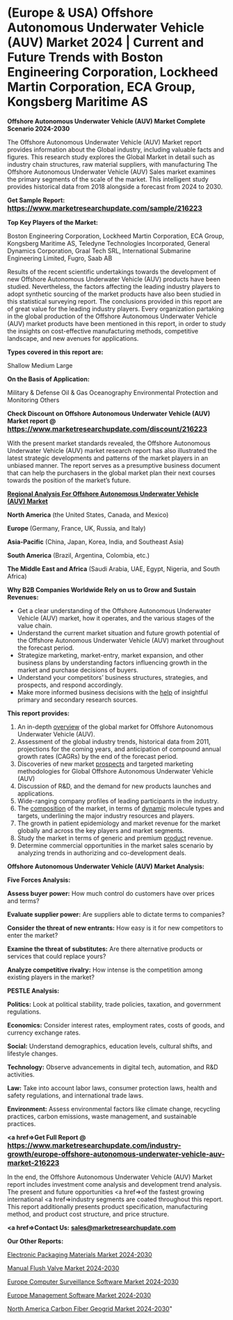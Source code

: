# (Europe & USA) Offshore Autonomous Underwater Vehicle (AUV) Market 2024 | Current and Future Trends with Boston Engineering Corporation, Lockheed Martin Corporation, ECA Group, Kongsberg Maritime AS

<strong>Offshore Autonomous Underwater Vehicle (AUV) Market Complete Scenario 2024-2030</strong>

The Offshore Autonomous Underwater Vehicle (AUV) Market report provides information about the Global industry, including valuable facts and figures. This research study explores the Global Market in detail such as industry chain structures, raw material suppliers, with manufacturing The Offshore Autonomous Underwater Vehicle (AUV) Sales market examines the primary segments of the scale of the market. This intelligent study provides historical data from 2018 alongside a forecast from 2024 to 2030.

<strong>Get Sample Report: <a href=https://www.marketresearchupdate.com/sample/216223><font size=3 color=#0000ff>https://www.marketresearchupdate.com/sample/216223</font></a></strong>

<strong>Top Key Players of the Market:</strong>

Boston Engineering Corporation, Lockheed Martin Corporation, ECA Group, Kongsberg Maritime AS, Teledyne Technologies Incorporated, General Dynamics Corporation, Graal Tech SRL, International Submarine Engineering Limited, Fugro, Saab AB

Results of the recent scientific undertakings towards the development of new Offshore Autonomous Underwater Vehicle (AUV) products have been studied. Nevertheless, the factors affecting the leading industry players to adopt synthetic sourcing of the market products have also been studied in this statistical surveying report. The conclusions provided in this report are of great value for the leading industry players. Every organization partaking in the global production of the Offshore Autonomous Underwater Vehicle (AUV) market products have been mentioned in this report, in order to study the insights on cost-effective manufacturing methods, competitive landscape, and new avenues for applications.

<strong>Types covered in this report are: </strong>

Shallow
Medium
Large

<strong>On the Basis of Application:</strong>

Military & Defense
Oil & Gas
Oceanography
Environmental Protection and Monitoring
Others

<strong>Check Discount on Offshore Autonomous Underwater Vehicle (AUV) Market report @ <a href=https://www.marketresearchupdate.com/discount/216223><font size=3 color=#0000ff>https://www.marketresearchupdate.com/discount/216223</font></a></strong>

With the present market standards revealed, the Offshore Autonomous Underwater Vehicle (AUV) market research report has also illustrated the latest strategic developments and patterns of the market players in an unbiased manner. The report serves as a presumptive business document that can help the purchasers in the global market plan their next courses towards the position of the market’s future.

<strong><u><b>Regional Analysis For Offshore Autonomous Underwater Vehicle (AUV) Market</b></u></strong>

<strong><b>North America</b></strong> (the United States, Canada, and Mexico)

<strong><b>Europe </b></strong>(Germany, France, UK, Russia, and Italy)

<strong><b>Asia-Pacific</b></strong> (China, Japan, Korea, India, and Southeast Asia)

<strong><b>South America</b></strong> (Brazil, Argentina, Colombia, etc.)

<strong><b>The Middle East and Africa</b></strong> (Saudi Arabia, UAE, Egypt, Nigeria, and South Africa)

<strong>Why B2B Companies Worldwide Rely on us to Grow and Sustain Revenues:</strong>
<ul>
  <li>Get a clear understanding of the Offshore Autonomous Underwater Vehicle (AUV) market, how it operates, and the various stages of the value chain.</li>
  <li>Understand the current market situation and future growth potential of the Offshore Autonomous Underwater Vehicle (AUV) market throughout the forecast period.</li>
  <li>Strategize marketing, market-entry, market expansion, and other business plans by understanding factors influencing growth in the market and purchase decisions of buyers.</li>
  <li>Understand your competitors’ business structures, strategies, and prospects, and respond accordingly.</li>
  <li>Make more informed business decisions with the <a href=ASDF991299>help</a> of insightful primary and secondary research sources.</li>
</ul>
<strong>This report provides:</strong>
<ol>
  <li>An in-depth <a href=>overview</a> of the global market for Offshore Autonomous Underwater Vehicle (AUV).</li>
  <li>Assessment of the global industry trends, historical data from 2011, projections for the coming years, and anticipation of compound annual growth rates (CAGRs) by the end of the forecast period.</li>
  <li>Discoveries of new market <a href=>prospects</a> and targeted marketing methodologies for Global Offshore Autonomous Underwater Vehicle (AUV)</li>
  <li>Discussion of R&amp;D, and the demand for new products launches and applications.</li>
  <li>Wide-ranging company profiles of leading participants in the industry.</li>
  <li>The <a href=ASDF881288>composition</a> of the market, in terms of <a href=>dynamic</a> molecule types and targets, underlining the major industry resources and players.</li>
  <li>The growth in patient epidemiology and market revenue for the market globally and across the key players and market segments.</li>
  <li>Study the market in terms of generic and premium <a href=>product</a> revenue.</li>
  <li>Determine commercial opportunities in the market sales scenario by analyzing trends in authorizing and co-development deals.</li>
</ol>

<strong>Offshore Autonomous Underwater Vehicle (AUV) Market Analysis:</strong>

<strong>Five Forces Analysis:</strong>

<strong>Assess buyer power:</strong> How much control do customers have over prices and terms?

<strong>Evaluate supplier power:</strong> Are suppliers able to dictate terms to companies?

<strong>Consider the threat of new entrants:</strong> How easy is it for new competitors to enter the market?

<strong>Examine the threat of substitutes:</strong> Are there alternative products or services that could replace yours?

<strong>Analyze competitive rivalry:</strong> How intense is the competition among existing players in the market?

<strong>PESTLE Analysis:</strong>

<strong>Politics:</strong> Look at political stability, trade policies, taxation, and government regulations.

<strong>Economics:</strong> Consider interest rates, employment rates, costs of goods, and currency exchange rates.

<strong>Social:</strong> Understand demographics, education levels, cultural shifts, and lifestyle changes.

<strong>Technology:</strong> Observe advancements in digital tech, automation, and R&D activities.

<strong>Law:</strong> Take into account labor laws, consumer protection laws, health and safety regulations, and international trade laws.

<strong>Environment:</strong> Assess environmental factors like climate change, recycling practices, carbon emissions, waste management, and sustainable practices.

<strong><a href=>Get Full Report</a> @ <a href=https://www.marketresearchupdate.com/industry-growth/europe-offshore-autonomous-underwater-vehicle-auv-market-216223><font size=3 color=#0000ff>https://www.marketresearchupdate.com/industry-growth/europe-offshore-autonomous-underwater-vehicle-auv-market-216223</font></a></strong>

In the end, the Offshore Autonomous Underwater Vehicle (AUV) Market report includes investment come analysis and development trend analysis. The present and future opportunities <a href=>of</a> the fastest growing international <a href=>industry</a> segments are coated throughout this report. This report additionally presents product specification, manufacturing method, and product cost structure, and price structure.

<strong><a href=><strong>Contact Us:</strong></a></strong>
<strong>sales@marketresearchupdate.com</strong>

<strong>Our Other Reports:</strong>

<a href=https://www.linkedin.com/pulse/electronic-packaging-materials-market-size-region>Electronic Packaging Materials Market 2024-2030</a>

<a href=https://www.linkedin.com/pulse/manual-flush-valve-market-analysis-segment-region>Manual Flush Valve Market 2024-2030</a>

<a href=https://www.linkedin.com/pulse/europe-computer-surveillance-software-market>Europe Computer Surveillance Software Market 2024-2030</a>

<a href=https://www.linkedin.com/pulse/europe-management-software-market-overview-demand-mjgjf/>Europe Management Software Market 2024-2030</a>

<a href=https://www.linkedin.com/pulse/north-america-carbon-fiber-geogrid-market-analysis-hqn7f/>North America Carbon Fiber Geogrid Market 2024-2030</a>"
